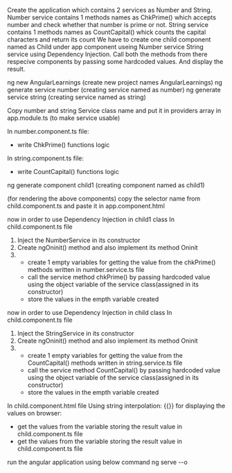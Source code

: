 Create the application which contains 2 services as Number and String.
Number service contains 1 methods names as ChkPrime() which accepts number and check whether that number is prime or not.
String service contains 1 methods names as CountCapital() whick counts the capital characters and return its count
We have to create one child component named as Child under app component useing Number service  String service using Dependency Injection.
Call both the methods from there respecive components by passing some  hardcoded values. And display the result.



ng new AngularLearnings 	(create new project names AngularLearnings)
ng generate service number  	(creating service named as number)
ng generate service string  	(creating service named as string)

Copy number and string Service class name and put it in providers array in app.module.ts (to make service usable)

In number.component.ts file:
 - write  ChkPrime() functions logic

 In string.component.ts file:
 - write  CountCapital() functions logic


ng generate component child1  	(creating component named as child1)

(for rendering the above components)
copy the selector name from child.component.ts and paste it in app.component.html 


now in order to use Dependency Injection in child1 class 
In child.component.ts file 
1. Inject the NumberService in its constructor
2. Create ngOninit() method and also implement its method Oninit
3.  - create 1 empty variables for getting the value from the chkPrime() methods written in number.service.ts file
    - call the service method chkPrime() by passing hardcoded value using the object variable of the service class(assigned in its constructor)
    - store the values in the empth variable created

now in order to use Dependency Injection in child class 
In child.component.ts file 
1. Inject the StringService in its constructor
2. Create ngOninit() method and also implement its method Oninit
3.  - create 1 empty variables for getting the value from the CountCapital() methods written in string.service.ts file
    - call the service method CountCapital() by passing hardcoded value using the object variable of the service class(assigned in its constructor)
    - store the values in the empth variable created


In child.component.html file
Using string interpolation:  {{}}
for displaying the values on browser:
 - get the values from the variable storing the result value in child.component.ts file
 - get the values from the variable storing the result value in child.component.ts file


run the angular application using below command 
ng serve --o

